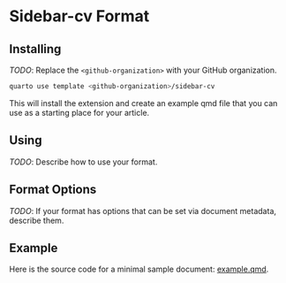 # Sidebar-cv Format

## Installing

*TODO*: Replace the `<github-organization>` with your GitHub organization.

```bash
quarto use template <github-organization>/sidebar-cv
```

This will install the extension and create an example qmd file that you can use as a starting place for your article.

## Using

*TODO*: Describe how to use your format.

## Format Options

*TODO*: If your format has options that can be set via document metadata, describe them.

## Example

Here is the source code for a minimal sample document: [example.qmd](example.qmd).

